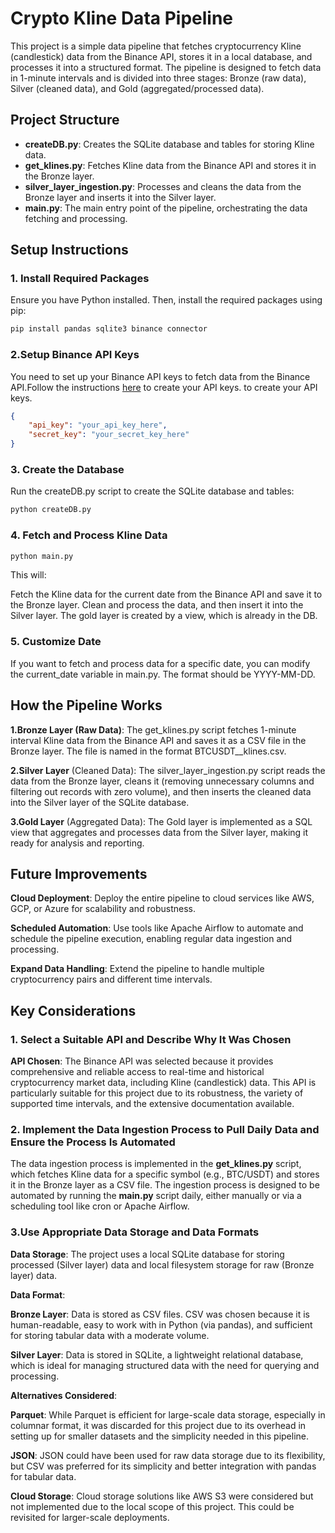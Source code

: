 # Crypto Kline Data Pipeline

This project is a simple data pipeline that fetches cryptocurrency Kline (candlestick) data from the Binance API, stores it in a local database, and processes it into a structured format. The pipeline is designed to fetch data in 1-minute intervals and is divided into three stages: Bronze (raw data), Silver (cleaned data), and Gold (aggregated/processed data).

## Project Structure

- **createDB.py**: Creates the SQLite database and tables for storing Kline data.
- **get_klines.py**: Fetches Kline data from the Binance API and stores it in the Bronze layer.
- **silver_layer_ingestion.py**: Processes and cleans the data from the Bronze layer and inserts it into the Silver layer.
- **main.py**: The main entry point of the pipeline, orchestrating the data fetching and processing.

## Setup Instructions

### 1. Install Required Packages

Ensure you have Python installed. Then, install the required packages using pip:

```bash
pip install pandas sqlite3 binance connector
```
### 2.Setup Binance API Keys
You need to set up your Binance API keys to fetch data from the Binance API.Follow the instructions [here](https://www.binance.com/en-NG/support/faq/how-to-create-api-keys-on-binance-360002502072) to create your API keys.
 to create your API keys.
```json
{
    "api_key": "your_api_key_here",
    "secret_key": "your_secret_key_here"
}
```
### 3. Create the Database
Run the createDB.py script to create the SQLite database and tables:
```bash
python createDB.py
```
### 4. Fetch and Process Kline Data
```bash
python main.py
```
This will:

Fetch the Kline data for the current date from the Binance API and save it to the Bronze layer.
Clean and process the data, and then insert it into the Silver layer.
The gold layer is created by a view, which is already in the DB.

### 5. Customize Date
If you want to fetch and process data for a specific date, you can modify the current_date variable in main.py. The format should be YYYY-MM-DD.

## How the Pipeline Works
**1.Bronze Layer (Raw Data)**: The get_klines.py script fetches 1-minute interval Kline data from the Binance API and saves it as a CSV file in the Bronze layer. The file is named in the format BTCUSDT_<date>_klines.csv.

**2.Silver Layer** (Cleaned Data): The silver_layer_ingestion.py script reads the data from the Bronze layer, cleans it (removing unnecessary columns and filtering out records with zero volume), and then inserts the cleaned data into the Silver layer of the SQLite database.

**3.Gold Layer** (Aggregated Data): The Gold layer is implemented as a SQL view that aggregates and processes data from the Silver layer, making it ready for analysis and reporting.

## Future Improvements
**Cloud Deployment**: Deploy the entire pipeline to cloud services like AWS, GCP, or Azure for scalability and robustness.

**Scheduled Automation**: Use tools like Apache Airflow to automate and schedule the pipeline execution, enabling regular data ingestion and processing.

**Expand Data Handling**: Extend the pipeline to handle multiple cryptocurrency pairs and different time intervals.

## Key Considerations
### 1. Select a Suitable API and Describe Why It Was Chosen
**API Chosen**: The Binance API was selected because it provides comprehensive and reliable access to real-time and historical cryptocurrency market data, including Kline (candlestick) data. This API is particularly suitable for this project due to its robustness, the variety of supported time intervals, and the extensive documentation available.
### 2. Implement the Data Ingestion Process to Pull Daily Data and Ensure the Process Is Automated
The data ingestion process is implemented in the **get_klines.py** script, which fetches Kline data for a specific symbol (e.g., BTC/USDT) and stores it in the Bronze layer as a CSV file. The ingestion process is designed to be automated by running the **main.py** script daily, either manually or via a scheduling tool like cron or Apache Airflow.
### 3.Use Appropriate Data Storage and Data Formats
**Data Storage**: The project uses a local SQLite database for storing processed (Silver layer) data and local filesystem storage for raw (Bronze layer) data.

**Data Format**:

   **Bronze Layer**: Data is stored as CSV files. CSV was chosen because it is human-readable, easy to work with in Python (via pandas), and sufficient for storing tabular data with a moderate volume.
 
   **Silver Layer**: Data is stored in SQLite, a lightweight relational database, which is ideal for managing structured data with the need for querying and processing.
   
**Alternatives Considered**:

**Parquet**: While Parquet is efficient for large-scale data storage, especially in columnar format, it was discarded for this project due to its overhead in setting up for smaller datasets and the simplicity needed in this pipeline.

**JSON**: JSON could have been used for raw data storage due to its flexibility, but CSV was preferred for its simplicity and better integration with pandas for tabular data.

**Cloud Storage**: Cloud storage solutions like AWS S3 were considered but not implemented due to the local scope of this project. This could be revisited for larger-scale deployments.
 
